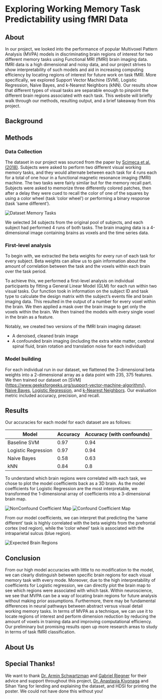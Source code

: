# Exploring Working Memory Task Predictability using fMRI Data

## About

In our project, we looked into the performance of popular Multivoxel Pattern Analysis (MVPA) models in discriminating brain regions of interest for two different memory tasks using Functional MRI (fMRI) brain imaging data. fMRI data is a high dimensional and noisy data, and our project strives to show interpretability of such models and aid in increasing computing efficiency by locating regions of interest for future work on task fMRI. More specifically, we explored Support Vector Machine (SVM), Logistic Regression, Naive Bayes, and k-Nearest Neighbors (kNN). Our results show that different types of visual tasks are separable enough to pinpoint the different brain regions associated with each task. This website will briefly walk through our methods, resulting output, and a brief takeaway from this project.

## Background

## Methods

### Data Collection

The dataset in our project was sourced from the paper by [Scimeca et al. (2018)](https://osf.io/58pyw). Subjects were asked to perform two different visual working memory tasks, and they would alternate between each task for 4 runs each for a total of one hour in a functional magnetic resonance imaging (fMRI) machine. The two tasks were fairly similar but for the memory recall part. Subjects were asked to memorize three differently colored patches, then after a delay they were cued to recall the color of one of the squares by using a color wheel (task ‘color wheel’) or performing a binary response (task ‘same different’).

![Dataset Memory Tasks](./results/task.png "Dataset Memory Tasks")

We selected 34 subjects from the original pool of subjects, and each subject had performed 4 runs of both tasks. The brain imaging data is a 4-dimensional image containing brains as voxels and the time series data.

### First-level analysis

To begin with, we extracted the beta weights for every run of each task for every subject. Beta weights can allow us to gain information about the amount of correlation between the task and the voxels within each brain over the task period.

To achieve this, we performed a first-level analysis on individual participants by fitting a General Linear Model (GLM) for each run within two visual tasks. Our function took in information on the subject ID and task type to calculate the design matrix with the subject’s events file and brain imaging data. This resulted in the output of a number for every voxel within the brain. We then applied a mask over the brain image to get only the voxels within the brain. We then trained the models with every single voxel in the brain as a feature.

Notably, we created two versions of the fMRI brain imaging dataset:

- A denoised, cleaned brain image
- A confounded brain imaging (including the extra white matter, cerebral spinal fluid, brain rotation and translation noise for each individual)

### Model building

For each individual run in our dataset, we flattened the 3-dimensional beta weights into a 2-dimensional array as a data point with 235, 375 features. We then trained our dataset on [SVM] (https://www.geeksforgeeks.org/support-vector-machine-algorithm/), [Naive Bayes](https://www.geeksforgeeks.org/naive-bayes-classifiers/), [Logistic Regression](https://www.geeksforgeeks.org/understanding-logistic-regression/), and [k-Nearest Neighbors](https://www.geeksforgeeks.org/k-nearest-neighbours/). Our evaluation metric included accuracy, precision, and recall.

## Results

Our accuracies for each model for each dataset are as follows:

| Model               | Accuracy | Accuracy (with confounds) |
| ------------------- | -------- | ------------------------- |
| Baseline SVM        | 0.97     | 0.94                      |
| Logistic Regression | 0.97     | 0.94                      |
| Naive Bayes         | 0.58     | 0.63                      |
| kNN                 | 0.84     | 0.8                       |

To understand which brain regions were correlated with each task, we chose to plot the model coefficients back as a 3D brain. As the model coefficients for Logistic Regression are the most interpretable, we transformed the 1-dimensional array of coefficients into a 3-dimensional brain map.

![NonConfound Coefficient Map](./results/logistic_nonConfounds_coeff.png "NonConfound Logistic Regression Coefficient Map") ![Confound Coefficient Map](./results/logistic_confounds_coeff.png "Confound Logistic Regression Coefficient Map")

From our model coefficients, we can interpret that predicting the ‘same different’ task is highly correlated with the beta weights from the prefrontal cortex (red region), while the ‘color wheel’ task is associated with the intraparietal sulcus (blue region).

![Expected Brain Regions](./results/expected_brain.png "Expected Brain Regions")

## Conclusion

From our high model accuracies with little to no modification to the model, we can clearly distinguish between specific brain regions for each visual memory task with every mode. Moreover, due to the high interpretability of coefficients for Logistic regression, we can directly plot the brain map to see which regions were associated with which task. Within neuroscience, we see that MVPA can be a way of locating brain regions for future analysis without making prior assumptions. Furthermore, there may be fundamental differences in neural pathways between abstract versus visual detail working memory tasks. In terms of MVPA as a technique, we can use it to locate regions of interest and perform dimension reduction by reducing the amount of voxels in training data and improving computational efficiency. Our preliminary but promising results open up more research areas to study in terms of task fMRI classification.

## About Us

## Special Thanks!

We want to thank [Dr. Armin Schwartzman](https://schwartzman.scholar.st) and [Gabriel Riegner](https://griegner.github.io) for their advice and support throughout this project, [Dr. Anastasia Kiyonaga](https://www.kiyonagalab.org/pi-anastasia-kiyonaga) and Sihan Yang for lending and explaining the dataset, and HDSI for printing the poster. We could not have done this without you!
